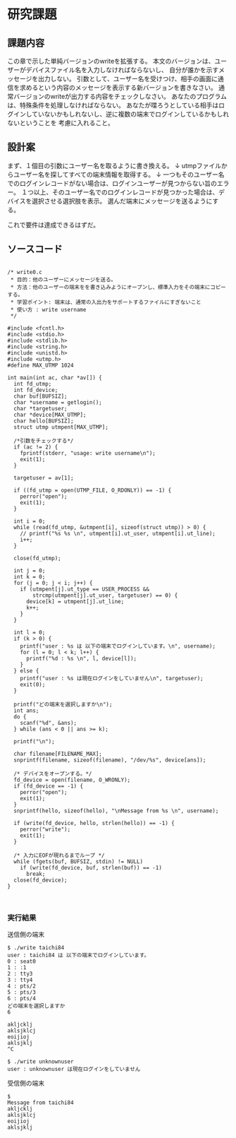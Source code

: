 # 研究課題
## 課題内容
この章で示した単純バージョンのwriteを拡張する。
本文のバージョンは、ユーザーがデバイスファイル名を入力しなければならないし、
自分が誰かを示すメッセージを出力しない。
引数として、ユーザー名を受けつけ、相手の画面に通信を求めるという内容のメッセージを表示する新バージョンを書きなさい。
通常バージョンのwriteが出力する内容をチェックしなさい。
あなたのプログラムは、特殊条件を処理しなければならない。
あなたが喋ろうとしている相手はログインしていないかもしれないし、逆に複数の端末でログインしているかもしれないということを
考慮に入れること。

## 設計案
まず、１個目の引数にユーザー名を取るように書き換える。
↓
utmpファイルからユーザー名を探してすべての端末情報を取得する。
↓
一つもそのユーザー名でのログインレコードがない場合は、ログインユーザーが見つからない旨のエラー。
１つ以上、そのユーザー名でのログインレコードが見つかった場合は、デバイスを選択させる選択肢を表示。
選んだ端末にメッセージを送るようにする。

これで要件は達成できるはずだ。

## ソースコード
```

/* write0.c
 * 目的：他のユーザーにメッセージを送る。
 * 方法：他のユーザーの端末をを書き込みようにオープンし、標準入力をその端末にコピーする。
 * 学習ポイント: 端末は、通常の入出力をサポートするファイルにすぎないこと
 * 使い方 : write username
 */

#include <fcntl.h>
#include <stdio.h>
#include <stdlib.h>
#include <string.h>
#include <unistd.h>
#include <utmp.h>
#define MAX_UTMP 1024

int main(int ac, char *av[]) {
  int fd_utmp;
  int fd_device;
  char buf[BUFSIZ];
  char *username = getlogin();
  char *targetuser;
  char *device[MAX_UTMP];
  char hello[BUFSIZ];
  struct utmp utmpent[MAX_UTMP];

  /*引数をチェックする*/
  if (ac != 2) {
    fprintf(stderr, "usage: write username\n");
    exit(1);
  }

  targetuser = av[1];

  if ((fd_utmp = open(UTMP_FILE, O_RDONLY)) == -1) {
    perror("open");
    exit(1);
  }

  int i = 0;
  while (read(fd_utmp, &utmpent[i], sizeof(struct utmp)) > 0) {
    // printf("%s %s \n", utmpent[i].ut_user, utmpent[i].ut_line);
    i++;
  }

  close(fd_utmp);

  int j = 0;
  int k = 0;
  for (j = 0; j < i; j++) {
    if (utmpent[j].ut_type == USER_PROCESS &&
        strcmp(utmpent[j].ut_user, targetuser) == 0) {
      device[k] = utmpent[j].ut_line;
      k++;
    }
  }

  int l = 0;
  if (k > 0) {
    printf("user : %s は 以下の端末でログインしています。\n", username);
    for (l = 0; l < k; l++) {
      printf("%d : %s \n", l, device[l]);
    }
  } else {
    printf("user : %s は現在ログインをしていません\n", targetuser);
    exit(0);
  }

  printf("どの端末を選択しますか\n");
  int ans;
  do {
    scanf("%d", &ans);
  } while (ans < 0 || ans >= k);

  printf("\n");

  char filename[FILENAME_MAX];
  snprintf(filename, sizeof(filename), "/dev/%s", device[ans]);

  /* デバイスをオープンする。*/
  fd_device = open(filename, O_WRONLY);
  if (fd_device == -1) {
    perror("open");
    exit(1);
  }
  snprintf(hello, sizeof(hello), "\nMessage from %s \n", username);

  if (write(fd_device, hello, strlen(hello)) == -1) {
    perror("write");
    exit(1);
  }

  /* 入力にEOFが現れるまでループ */
  while (fgets(buf, BUFSIZ, stdin) != NULL)
    if (write(fd_device, buf, strlen(buf)) == -1)
      break;
  close(fd_device);
}



```

### 実行結果

送信側の端末
```
$ ./write taichi84
user : taichi84 は 以下の端末でログインしています。
0 : seat0
1 : :1
2 : tty3
3 : tty4
4 : pts/2
5 : pts/3
6 : pts/4
どの端末を選択しますか
6

akljcklj
aklsjklcj
eoijioj
aklsjklj
^C

$ ./write unknownuser
user : unknownuser は現在ログインをしていません

```

受信側の端末
```
$ 
Message from taichi84 
akljcklj
aklsjklcj
eoijioj
aklsjklj
````



